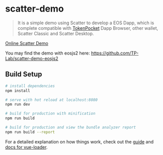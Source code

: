 # scatter-demo

> It is a simple demo using Scatter to develop a EOS Dapp, which is complete compatible with [TokenPocket](https://www.mytokenpocket.vip/) Dapp Browser, other wallet, Scatter Classic and Scatter Desktop.

[Online Scatter Demo](https://scatter-demo.gz.bcebos.com/index.html)


You may find the demo with eosjs2 here: https://github.com/TP-Lab/scatter-demo-eosjs2


## Build Setup

``` bash
# install dependencies
npm install

# serve with hot reload at localhost:8080
npm run dev

# build for production with minification
npm run build

# build for production and view the bundle analyzer report
npm run build --report
```

For a detailed explanation on how things work, check out the [guide](http://vuejs-templates.github.io/webpack/) and [docs for vue-loader](http://vuejs.github.io/vue-loader).
